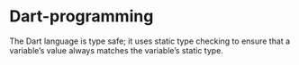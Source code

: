 # Dart-programming
The Dart language is type safe; it uses static type checking to ensure that a variable’s value always matches the variable’s static type.
